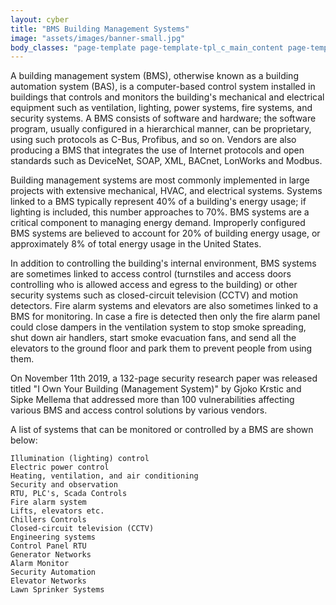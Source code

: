 ```yaml
---
layout: cyber
title: "BMS Building Management Systems"
image: "assets/images/banner-small.jpg"
body_classes: "page-template page-template-tpl_c_main_content page-template-tpl_c_main_content-php page page-id-186 page-parent page-child parent-pageid-10"
---
```

A building management system (BMS), otherwise known as a building automation system (BAS), is a computer-based control system installed in buildings that controls and monitors the building's mechanical and electrical equipment such as ventilation, lighting, power systems, fire systems, and security systems. A BMS consists of software and hardware; the software program, usually configured in a hierarchical manner, can be proprietary, using such protocols as C-Bus, Profibus, and so on. Vendors are also producing a BMS that integrates the use of Internet protocols and open standards such as DeviceNet, SOAP, XML, BACnet, LonWorks and Modbus. 

Building management systems are most commonly implemented in large projects with extensive mechanical, HVAC, and electrical systems. Systems linked to a BMS typically represent 40% of a building's energy usage; if lighting is included, this number approaches to 70%. BMS systems are a critical component to managing energy demand. Improperly configured BMS systems are believed to account for 20% of building energy usage, or approximately 8% of total energy usage in the United States.

In addition to controlling the building's internal environment, BMS systems are sometimes linked to access control (turnstiles and access doors controlling who is allowed access and egress to the building) or other security systems such as closed-circuit television (CCTV) and motion detectors. Fire alarm systems and elevators are also sometimes linked to a BMS for monitoring. In case a fire is detected then only the fire alarm panel could close dampers in the ventilation system to stop smoke spreading, shut down air handlers, start smoke evacuation fans, and send all the elevators to the ground floor and park them to prevent people from using them.

On November 11th 2019, a 132-page security research paper was released titled "I Own Your Building (Management System)" by Gjoko Krstic and Sipke Mellema that addressed more than 100 vulnerabilities affecting various BMS and access control solutions by various vendors.

A list of systems that can be monitored or controlled by a BMS are shown below:

    Illumination (lighting) control
    Electric power control
    Heating, ventilation, and air conditioning
    Security and observation
    RTU, PLC's, Scada Controls
    Fire alarm system
    Lifts, elevators etc.
    Chillers Controls
    Closed-circuit television (CCTV)
    Engineering systems
    Control Panel RTU
    Generator Networks
    Alarm Monitor
    Security Automation
    Elevator Networks
    Lawn Sprinker Systems 

